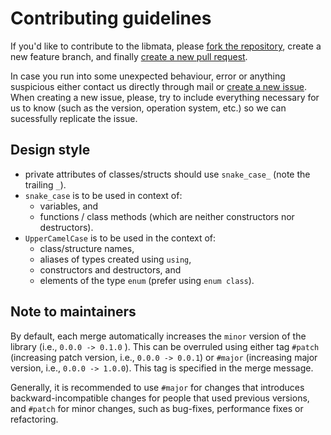 # Contributing guidelines

If you'd like to contribute to the libmata,  please [fork the repository](https://github.com/VeriFIT/mata/fork),
create a new feature branch, and finally [create a new pull request](https://github.com/VeriFIT/mata/compare).

In case you run into some unexpected behaviour, error or anything suspicious either contact us directly through mail or
[create a new issue](https://github.com/VeriFIT/mata/issues/new/choose).
When creating a new issue, please, try to include everything necessary for us to know (such as the version, operation
system, etc.) so we can sucessfully replicate the issue.

## Design style

- private attributes of classes/structs should use `snake_case_` (note the trailing `_`).
- `snake_case` is to be used in context of:
    - variables, and
    - functions / class methods (which are neither constructors nor destructors).
- `UpperCamelCase` is to be used in the context of:
    - class/structure names,
    - aliases of types created using `using`,
    - constructors and destructors, and
    - elements of the type `enum` (prefer using `enum class`).

## Note to maintainers

By default, each merge automatically increases the `minor` version of the library
(i.e., `0.0.0 -> 0.1.0` ). This can be overruled using either tag `#patch` (increasing
patch version, i.e., `0.0.0 -> 0.0.1`) or `#major` (increasing major version, i.e.,
`0.0.0 -> 1.0.0`). This tag is specified in the merge message.

Generally, it is recommended to use `#major` for changes that introduces backward-incompatible
changes for people that used previous versions, and `#patch` for minor changes, such as bug-fixes,
performance fixes or refactoring.

